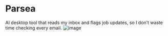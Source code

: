 # Parsea
AI desktop tool that reads my inbox and flags job updates, so I don’t waste time checking every email.
![image](https://github.com/user-attachments/assets/cf3e0565-50ca-48c2-94a8-98c98855506a)
